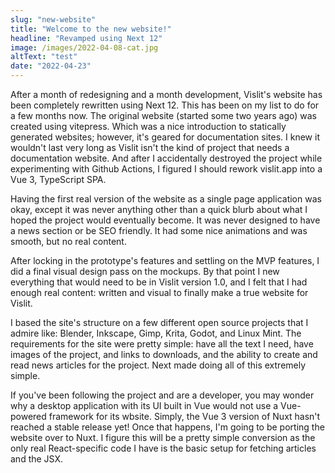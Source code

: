 ```yaml
---
slug: "new-website"
title: "Welcome to the new website!"
headline: "Revamped using Next 12"
image: /images/2022-04-08-cat.jpg
altText: "test"
date: "2022-04-23"
---
```


After a month of redesigning and a month development, Vislit's website has been completely rewritten using Next 12. This has been on my list to do for a few months now. The original website (started some two years ago) was created using vitepress. Which was a nice introduction to statically generated websites; however, it's geared for documentation sites. I knew it wouldn't last very long as Vislit isn't the kind of project that needs a documentation website. And after I accidentally destroyed the project while experimenting with Github Actions, I figured I should rework vislit.app into a Vue 3, TypeScript SPA.

Having the first real version of the website as a single page application was okay, except it was never anything other than a quick blurb about what I hoped the project would eventually become. It was never designed to have a news section or be SEO friendly. It had some nice animations and was smooth, but no real content.

After locking in the prototype's features and settling on the MVP features, I did a final visual design pass on the mockups. By that point I new everything that would need to be in Vislit version 1.0, and I felt that I had enough real content: written and visual to finally make a true website for Vislit.

I based the site's structure on a few different open source projects that I admire like: Blender, Inkscape, Gimp, Krita, Godot, and Linux Mint. The requirements for the site were pretty simple: have all the text I need, have images of the project, and links to downloads, and the ability to create and read news articles for the project. Next made doing all of this extremely simple.

If you've been following the project and are a developer, you may wonder why a desktop application with its UI built in Vue would not use a Vue-powered framework for its wbsite. Simply, the Vue 3 version of Nuxt hasn't reached a stable release yet! Once that happens, I'm going to be porting the website over to Nuxt. I figure this will be a pretty simple conversion as the only real React-specific code I have is the basic setup for fetching articles and the JSX.
